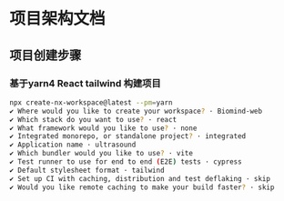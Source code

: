 <!--
 * @Author: zhangjindong monkey8d8jin@gmail.com
 * @Date: 2024-04-03 14:31:55
 * @LastEditors: zhangjindong monkey8d8jin@gmail.com
 * @LastEditTime: 2024-04-03 15:06:25
 * @FilePath: /biomind-web/docs/项目架构文档.md
 * @Description: 
 * 
 * Copyright (c) 2024 by ${git_name_email}, All Rights Reserved. 
-->
# 项目架构文档

## 项目创建步骤

<!-- ### yarn 版本更新

yarn 版本为4

```bash 
#!/bin/bash
yarn --version 
1.22.19
yarn set version stable
yarn --version                                                          
4.1.1
```
-->

### 基于yarn4 React tailwind 构建项目

```bash
npx create-nx-workspace@latest --pm=yarn
✔ Where would you like to create your workspace? · Biomind-web
✔ Which stack do you want to use? · react
✔ What framework would you like to use? · none
✔ Integrated monorepo, or standalone project? · integrated
✔ Application name · ultrasound
✔ Which bundler would you like to use? · vite
✔ Test runner to use for end to end (E2E) tests · cypress
✔ Default stylesheet format · tailwind
✔ Set up CI with caching, distribution and test deflaking · skip
✔ Would you like remote caching to make your build faster? · skip
```
<!-- 
### 切换yarn到PnP（即插即用）

```bash
yarn config set nodeLinker pnp

yarn install

yarn nx serve ultrasound
```

### 添加Yarn Pnp SDK

> 此时编辑器Typescript报错，因为 Yarn Pnp 通过生成Node.js loader来工作，vscode不支持

生成基础 SDK 和编辑器设置：

```bash
yarn dlx @yarnpkg/sdks vscode vim ...
```

```bash
生成基础 SDK，但没有编辑器设置：


```bash
yarn dlx @yarnpkg/sdks base
```

更新所有已安装的 SDK 和编辑器设置：

```bash
yarn dlx @yarnpkg/sdks
```
### 手动激活自定义的Typescript设置

![alt text](image.png) -->